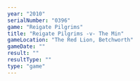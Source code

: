 ```yaml
---
year: "2010"
serialNumber: "0396" 
game: "Reigate Pilgrims"
title: "Reigate Pilgrims -v- The Min"
gameLocation: "The Red Lion, Betchworth"
gameDate: ""
result: ""
resultType: ""
type: "game"
---
```

